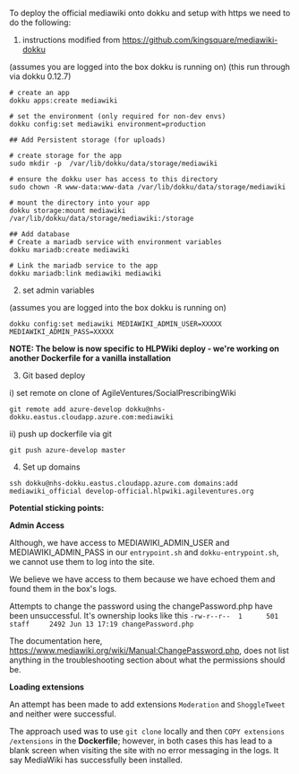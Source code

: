 To deploy the official mediawiki onto dokku and setup with https we need to do the following:

1. instructions modified from https://github.com/kingsquare/mediawiki-dokku  

(assumes you are logged into the box dokku is running on)
(this run through via dokku 0.12.7)

```
# create an app
dokku apps:create mediawiki

# set the environment (only required for non-dev envs)
dokku config:set mediawiki environment=production

## Add Persistent storage (for uploads)

# create storage for the app
sudo mkdir -p  /var/lib/dokku/data/storage/mediawiki

# ensure the dokku user has access to this directory
sudo chown -R www-data:www-data /var/lib/dokku/data/storage/mediawiki

# mount the directory into your app
dokku storage:mount mediawiki /var/lib/dokku/data/storage/mediawiki:/storage

## Add database
# Create a mariadb service with environment variables
dokku mariadb:create mediawiki

# Link the mariadb service to the app
dokku mariadb:link mediawiki mediawiki
```

2. set admin variables

(assumes you are logged into the box dokku is running on)

```
dokku config:set mediawiki MEDIAWIKI_ADMIN_USER=XXXXX MEDIAWIKI_ADMIN_PASS=XXXXX
```

**NOTE: The below is now specific to HLPWiki deploy - we're working on another Dockerfile for a vanilla installation**

3. Git based deploy

i) set remote on clone of AgileVentures/SocialPrescribingWiki

```
git remote add azure-develop dokku@nhs-dokku.eastus.cloudapp.azure.com:mediawiki
```

ii) push up dockerfile via git

```
git push azure-develop master
```


4. Set up domains

```
ssh dokku@nhs-dokku.eastus.cloudapp.azure.com domains:add mediawiki_official develop-official.hlpwiki.agileventures.org 
```
**Potential sticking points:**

**Admin Access**

Although, we have access to MEDIAWIKI_ADMIN_USER and MEDIAWIKI_ADMIN_PASS in our `entrypoint.sh` and `dokku-entrypoint.sh`, we cannot use them to log into the site.

We believe we have access to them because we have echoed them and found them in the box's logs.

Attempts to change the password using the changePassword.php have been unsuccessful. It's ownership looks like this `-rw-r--r--  1      501 staff     2492 Jun 13 17:19 changePassword.php`

The documentation here, https://www.mediawiki.org/wiki/Manual:ChangePassword.php, does not list anything in the troubleshooting section about what the permissions should be.

**Loading extensions**

An attempt has been made to add extensions `Moderation` and `ShoggleTweet` and neither were successful. 

The approach used was to use `git clone` locally and then `COPY extensions /extensions` in the **Dockerfile**; however, in both cases this has lead to a blank screen when visiting the site with no error messaging in the logs. It say MediaWiki has successfully been installed.

 



